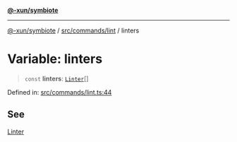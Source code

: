 [**@-xun/symbiote**](../../../../README.md)

***

[@-xun/symbiote](../../../../README.md) / [src/commands/lint](../README.md) / linters

# Variable: linters

> `const` **linters**: [`Linter`](../enumerations/Linter.md)[]

Defined in: [src/commands/lint.ts:44](https://github.com/Xunnamius/symbiote/blob/dc192a66d47b6c3a3464852ad43eb71fe137ca73/src/commands/lint.ts#L44)

## See

[Linter](../enumerations/Linter.md)
